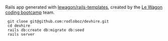 Rails app generated with [lewagon/rails-templates](https://github.com/lewagon/rails-templates), created by the [Le Wagon coding bootcamp](https://www.lewagon.com) team.

```shell
 git clone git@github.com:rodloboz/devhire.git
 cd devhire
 rails db:create db:migrate db:seed
 rails server
```
